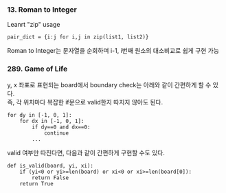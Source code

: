 ### 13. Roman to Integer
Leanrt "zip" usage
```
pair_dict = {i:j for i,j in zip(list1, list2)}
```
Roman to Integer는 문자열을 순회하며 i-1, i번째 원소의 대소비교로 쉽게 구현 가능

### 289. Game of Life
y, x 좌표로 표현되는 board에서 boundary check는 아래와 같이 간편하게 할 수 있다.  
즉, 각 위치마다 복잡한 if문으로 valid한지 따지지 않아도 된다.
```
for dy in [-1, 0, 1]:
    for dx in [-1, 0, 1]:
        if dy==0 and dx==0:
            continue
        ...
```
valid 여부만 따진다면, 다음과 같이 간편하게 구현할 수도 있다.
```
def is_valid(board, yi, xi):
    if (yi<0 or yi>=len(board) or xi<0 or xi>=len(board[0]):
        return False
    return True
```

